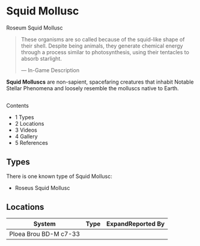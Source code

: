 # Squid Mollusc
Roseum Squid Mollusc
 		 	 

> 
> 
> These organisms are so called because of the squid-like shape of their shell. Despite being animals, they generate chemical energy through a process similar to photosynthesis, using their tentacles to absorb starlight.
> 
> 
> — In-Game Description
> 

**Squid Molluscs** are non-sapient, spacefaring creatures that inhabit Notable Stellar Phenomena and loosely resemble the molluscs native to Earth.

## 

Contents

- 1 Types
- 2 Locations
- 3 Videos
- 4 Gallery
- 5 References

## Types

There is one known type of Squid Mollusc:

- Roseus Squid Mollusc

## Locations

| System | Type | ExpandReported By |
| --- | --- | --- |
| Ploea Brou BD-M c7-33 |  |  |